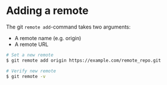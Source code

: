 # Adding a remote

The git `remote add`-command takes two arguments:

* A remote name (e.g. origin)
* A remote URL

```bash
# Set a new remote
$ git remote add origin https://example.com/remote_repo.git

# Verify new remote
$ git remote -v
```
